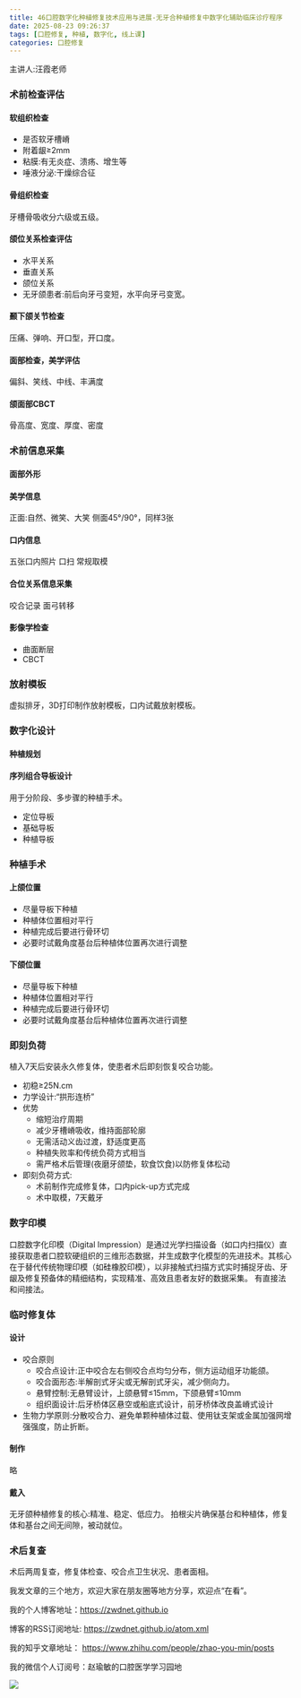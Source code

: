 ```yaml
---
title: 46口腔数字化种植修复技术应用与进展-无牙合种植修复中数字化辅助临床诊疗程序
date: 2025-08-23 09:26:37
tags: [口腔修复, 种植, 数字化, 线上课]
categories: 口腔修复
---
```

主讲人:汪霞老师
### 术前检查评估
#### 软组织检查
- 是否软牙槽嵴
- 附着龈≥2mm
- 粘膜:有无炎症、溃疡、增生等
- 唾液分泌:干燥综合征
#### 骨组织检查
牙槽骨吸收分六级或五级。
#### 颌位关系检查评估
- 水平关系
- 垂直关系
- 颌位关系
- 无牙颌患者:前后向牙弓变短，水平向牙弓变宽。
#### 颞下颌关节检查
压痛、弹响、开口型，开口度。
#### 面部检查，美学评估
偏斜、笑线、中线、丰满度
#### 颌面部CBCT
骨高度、宽度、厚度、密度
### 术前信息采集
#### 面部外形
#### 美学信息
正面:自然、微笑、大笑
侧面45°/90°，同样3张
#### 口内信息
五张口内照片
口扫
常规取模
#### 合位关系信息采集
咬合记录
面弓转移
#### 影像学检查
- 曲面断层
- CBCT
### 放射模板
虚拟排牙，3D打印制作放射模板，口内试戴放射模板。
### 数字化设计
#### 种植规划
#### 序列组合导板设计
用于分阶段、多步骤的种植手术。
- 定位导板
- 基础导板
- 种植导板
### 种植手术
#### 上颌位置
- 尽量导板下种植
- 种植体位置相对平行
- 种植完成后要进行骨环切
- 必要时试戴角度基台后种植体位置再次进行调整
#### 下颌位置
- 尽量导板下种植
- 种植体位置相对平行
- 种植完成后要进行骨环切
- 必要时试戴角度基台后种植体位置再次进行调整
### 即刻负荷
植入7天后安装永久修复体，使患者术后即刻恢复咬合功能。
- 初稳≥25N.cm
- 力学设计:“拱形连桥”
- 优势
    - 缩短治疗周期
    - 减少牙槽嵴吸收，维持面部轮廓
    - 无需活动义齿过渡，舒适度更高
    - 种植失败率和传统负荷方式相当
    - 需严格术后管理(夜磨牙颌垫，软食饮食)以防修复体松动
- 即刻负荷方式:
    - 术前制作完成修复体，口内pick-up方式完成
    - 术中取模，7天戴牙
### 数字印模
口腔数字化印模（Digital Impression）是通过光学扫描设备（如口内扫描仪）直接获取患者口腔软硬组织的三维形态数据，并生成数字化模型的先进技术。其核心在于替代传统物理印模（如硅橡胶印模），以非接触式扫描方式实时捕捉牙齿、牙龈及修复预备体的精细结构，实现精准、高效且患者友好的数据采集。
有直接法和间接法。
### 临时修复体
#### 设计
- 咬合原则
    - 咬合点设计:正中咬合左右侧咬合点均匀分布，侧方运动组牙功能颌。
    - 咬合面形态:半解剖式牙尖或无解剖式牙尖，减少侧向力。
    - 悬臂控制:无悬臂设计，上颌悬臂≤15mm，下颌悬臂≤10mm
    - 组织面设计:后牙桥体区悬空或船底式设计，前牙桥体改良盖嵴式设计
- 生物力学原则:分散咬合力、避免单颗种植体过载、使用钛支架或金属加强网增强强度，防止折断。
#### 制作
略
#### 戴入
无牙颌种植修复的核心:精准、稳定、低应力。
拍根尖片确保基台和种植体，修复体和基台之间无间隙，被动就位。
### 术后复查
术后两周复查，修复体检查、咬合点卫生状况、患者面相。




我发文章的三个地方，欢迎大家在朋友圈等地方分享，欢迎点“在看”。

我的个人博客地址：https://zwdnet.github.io

博客的RSS订阅地址: https://zwdnet.github.io/atom.xml

我的知乎文章地址： https://www.zhihu.com/people/zhao-you-min/posts

我的微信个人订阅号：赵瑜敏的口腔医学学习园地

![](https://zymblog-1258069789.cos.ap-chengdu.myqcloud.com/other/wx.jpg)
